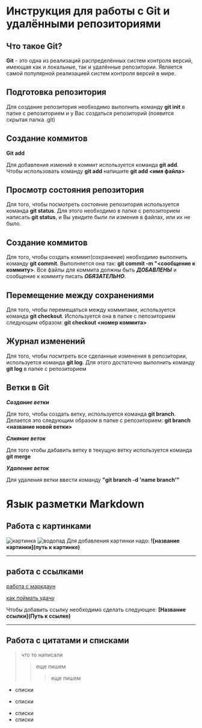 # Инструкция для работы с Git и удалёнными репозиториями

## Что такое Git?
**Git** - это одна из реализаций распределённых систем контроля версий, имеющая как и локальные, так и удалённые репозитории. Является самой популярной реализацией систем контроля версий в мире.
## Подготовка репозитория
Для создание репозитория необходимо выполнить команду **git init**  в папке с репозиторием и у Вас создаться репозиторий (появится скрытая папка .git)

## Создание коммитов

**Git add**

Для добавления измений в коммит используется команда **git add**. Чтобы использовать команду **git add** напишите **git add <имя файла>**

## Просмотр состояния репозитория
Для того, чтобы посмотреть состояние репозитория используется команда **git status**. Для этого необходимо в папке с репозиторием написать **git status**, и Вы увидите были ли измения в файлах, или их не было.

## Создание коммитов
Для того, чтобы создать коммит(сохранение) необходимо выполнить команду **git commit**. Выполняется она так: **git commit -m "<сообщение к коммиту>**. Все файлы для коммита должны быть ***ДОБАВЛЕНЫ*** и сообщение к коммиту писать ***ОБЯЗАТЕЛЬНО***.

## Перемещение между сохранениями
Для того, чтобы перемещаться между коммитами, используется команда **git checkout**. Используется она в папке с пепозиторием следующим образом: **git checkout <номер коммита>**

## Журнал изменений
Для того, чтобы посмтреть все сделанные изменения в репозитории, используется команда **git log**. Для этого достаточно выполнить команду **git log** в папке с репозиторием

## Ветки в Git

***Создание ветки***

Для того, чтобы создать ветку, используется команда **git branch**. Делается это следующим образом в папке с репозиторием: **git branch <название новой ветки>**

***Слияние веток***

Для того чтобы дабавить ветку в текущую ветку используется команда **git merge <name branch>**

***Удаление веток***

Для удаления ветки ввести команду **"git branch -d 'name branch'"**

# Язык разметки Markdown
 
## Работа с картинками

 ![картинка](https://www.imgonline.com.ua/examples/bee-on-daisy.jpg)
 ![водопад](https://w-dog.ru/wallpapers/11/3/473550050587055/kamni-mox-cvety-vodopad.jpg)
 Для добавления картинки надо:
 **![название картинки](путь к картинке)**

---

 ## работа с ссылками
 [работа с маркдаун](https://skillbox.ru/media/code/yazyk-razmetki-markdown-shpargalka-po-sintaksisu-s-primerami/?ysclid)

 [как поймать удачу](https://dzen.ru/a/XURcraxBJACtKHmF)

 Чтобы добавить ссылку необходимо сделать следующее:
 **[Название ссылки](Путь к ссылке)**


---

## Работа с цитатами и списками

> что то написали
>> еще пишем
>>> еще пишем

* списки
- списки
+ списки
+ списки

## 


